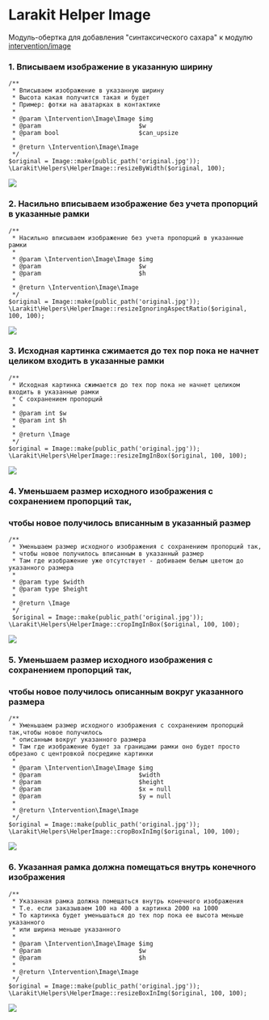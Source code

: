 # Larakit Helper Image
Модуль-обертка для добавления "синтаксического сахара" к модулю <a href="https://github.com/intervention/image">intervention/image</a>

### 1. Вписываем изображение в указанную ширину
~~~
/**
 * Вписываем изображение в указанную ширину
 * Высота какая получится такая и будет
 * Пример: фотки на аватарках в контактике
 *
 * @param \Intervention\Image\Image $img
 * @param                           $w
 * @param bool                      $can_upsize
 *
 * @return \Intervention\Image\Image
 */
$original = Image::make(public_path('original.jpg'));
\Larakit\Helpers\HelperImage::resizeByWidth($original, 100);
~~~
<img src="https://habrastorage.org/files/186/64c/865/18664c86506e4c299b8ab1090707937b.png"/>

### 2. Насильно вписываем изображение без учета пропорций в указанные рамки 
~~~
/**
 * Насильно вписываем изображение без учета пропорций в указанные рамки
 *
 * @param \Intervention\Image\Image $img
 * @param                           $w
 * @param                           $h
 *
 * @return \Intervention\Image\Image
 */
$original = Image::make(public_path('original.jpg'));
\Larakit\Helpers\HelperImage::resizeIgnoringAspectRatio($original, 100, 100);
~~~
<img src="https://habrastorage.org/files/054/e57/3ba/054e573badbd453faa4895915a5dc02b.png"/>

### 3. Исходная картинка сжимается до тех пор пока не начнет целиком входить в указанные рамки
~~~
/**
 * Исходная картинка сжимается до тех пор пока не начнет целиком входить в указанные рамки
 * С сохранением пропорций
 *
 * @param int $w
 * @param int $h
 *
 * @return \Image
 */
$original = Image::make(public_path('original.jpg'));
\Larakit\Helpers\HelperImage::resizeImgInBox($original, 100, 100);
~~~
<img src="https://habrastorage.org/files/8b7/353/705/8b7353705ffc4bf49a81867aa1b27c73.png"/>

### 4. Уменьшаем размер исходного изображения с сохранением пропорций так, 
### чтобы новое получилось вписанным в указанный размер
~~~
/**
 * Уменьшаем размер исходного изображения с сохранением пропорций так, 
 * чтобы новое получилось вписанным в указанный размер
 * Там где изображение уже отсутствует - добиваем белым цветом до указанного размера
 *
 * @param type $width
 * @param type $height
 *
 * @return \Image
 */
 $original = Image::make(public_path('original.jpg'));
\Larakit\Helpers\HelperImage::cropImgInBox($original, 100, 100);
~~~
<img src="https://habrastorage.org/files/c52/cd5/2b7/c52cd52b783c4ee1b895b1252c75615c.png"/>

### 5. Уменьшаем размер исходного изображения с сохранением пропорций так,
### чтобы новое получилось описанным вокруг указанного размера
~~~
/**
 * Уменьшаем размер исходного изображения с сохранением пропорций так,чтобы новое получилось 
 * описанным вокруг указанного размера
 * Там где изображение будет за границами рамки оно будет просто обрезано с центровкой посредине картинки
 *
 * @param \Intervention\Image\Image $img
 * @param                           $width
 * @param                           $height
 * @param                           $x = null
 * @param                           $y = null
 *
 * @return \Intervention\Image\Image
 */
$original = Image::make(public_path('original.jpg'));
\Larakit\Helpers\HelperImage::cropBoxInImg($original, 100, 100);
~~~
<img src="https://habrastorage.org/files/8b3/164/950/8b31649505ff4ed480d504d8640dd038.png"/>

### 6. Указанная рамка должна помещаться внутрь конечного изображения
~~~
/**
 * Указанная рамка должна помещаться внутрь конечного изображения
 * Т.е. если заказываем 100 на 400 а картинка 2000 на 1000
 * То картинка будет уменьшаться до тех пор пока ее высота меньше указанного
 * или ширина меньше указанного
 *
 * @param \Intervention\Image\Image $img
 * @param                           $w
 * @param                           $h
 *
 * @return \Intervention\Image\Image
 */
$original = Image::make(public_path('original.jpg'));
\Larakit\Helpers\HelperImage::resizeBoxInImg($original, 100, 100);
~~~
<img src="https://habrastorage.org/files/e19/9c8/c03/e199c8c03e524803b15e7f0f0fd7d4b3.png"/>
